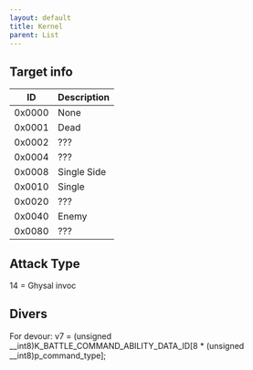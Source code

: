 ```yaml
---
layout: default
title: Kernel
parent: List
---
```


## Target info

| ID     | Description |
|--------|-------------|
| 0x0000 | None        |
| 0x0001 | Dead        |
| 0x0002 | ???         |
| 0x0004 | ???         |
| 0x0008 | Single Side |
| 0x0010 | Single      |
| 0x0020 | ???         |
| 0x0040 | Enemy       |
| 0x0080 | ???         |


## Attack Type

14 = Ghysal invoc

## Divers

For devour:
v7 = (unsigned __int8)K_BATTLE_COMMAND_ABILITY_DATA_ID[8 * (unsigned __int8)p_command_type];


